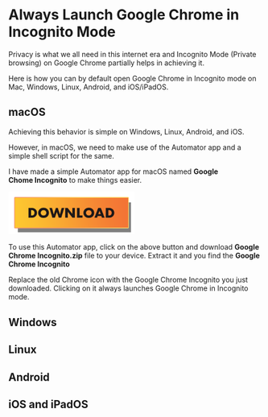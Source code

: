 # Always Launch Google Chrome in Incognito Mode

Privacy is what we all need in this internet era and Incognito Mode (Private browsing) on Google Chrome partially helps in achieving it.

Here is how you can by default open Google Chrome in Incognito mode on Mac, Windows, Linux, Android, and iOS/iPadOS.

## macOS

Achieving this behavior is simple on Windows, Linux, Android, and iOS. 

However, in macOS, we need to make use of the Automator app and a simple shell script for the same.

I have made a simple Automator app for macOS named **Google Chome Incognito** to make things easier.

<a href="app/Google Chrome Incognito.zip"><img src="assets/download.png" style="width:250px;height:auto" /></a>

To use this Automator app, click on the above button and download **Google Chrome Incognito.zip** file to your device. Extract it and you find the **Google Chrome Incognito**

Replace the old Chrome icon with the Google Chrome Incognito you just downloaded. Clicking on it always launches Google Chrome in Incognito mode. 


## Windows

## Linux

## Android

## iOS and iPadOS